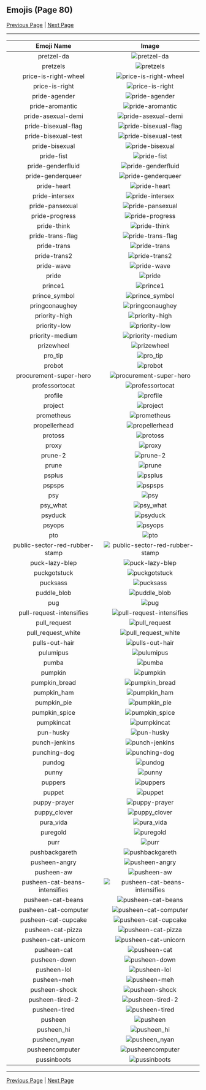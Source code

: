 
## Emojis (Page 80)

[Previous Page](/docs/hc/page-p-0079.md)
  | [Next Page](/docs/hc/page-p-0081.md)

<hr />

|Emoji Name|Image|
| :-: | :-: |
|pretzel-da| ![pretzel-da](/emojis/hc/pretzel-da.png)|
|pretzels| ![pretzels](/emojis/hc/pretzels.png)|
|price-is-right-wheel| ![price-is-right-wheel](/emojis/hc/price-is-right-wheel.gif)|
|price-is-right| ![price-is-right](/emojis/hc/price-is-right.png)|
|pride-agender| ![pride-agender](/emojis/hc/pride-agender.png)|
|pride-aromantic| ![pride-aromantic](/emojis/hc/pride-aromantic.png)|
|pride-asexual-demi| ![pride-asexual-demi](/emojis/hc/pride-asexual-demi.png)|
|pride-bisexual-flag| ![pride-bisexual-flag](/emojis/hc/pride-bisexual-flag.png)|
|pride-bisexual-test| ![pride-bisexual-test](/emojis/hc/pride-bisexual-test.png)|
|pride-bisexual| ![pride-bisexual](/emojis/hc/pride-bisexual.png)|
|pride-fist| ![pride-fist](/emojis/hc/pride-fist.png)|
|pride-genderfluid| ![pride-genderfluid](/emojis/hc/pride-genderfluid.png)|
|pride-genderqueer| ![pride-genderqueer](/emojis/hc/pride-genderqueer.png)|
|pride-heart| ![pride-heart](/emojis/hc/pride-heart.png)|
|pride-intersex| ![pride-intersex](/emojis/hc/pride-intersex.png)|
|pride-pansexual| ![pride-pansexual](/emojis/hc/pride-pansexual.png)|
|pride-progress| ![pride-progress](/emojis/hc/pride-progress.png)|
|pride-think| ![pride-think](/emojis/hc/pride-think.png)|
|pride-trans-flag| ![pride-trans-flag](/emojis/hc/pride-trans-flag.png)|
|pride-trans| ![pride-trans](/emojis/hc/pride-trans.png)|
|pride-trans2| ![pride-trans2](/emojis/hc/pride-trans2.png)|
|pride-wave| ![pride-wave](/emojis/hc/pride-wave.png)|
|pride| ![pride](/emojis/hc/pride.png)|
|prince1| ![prince1](/emojis/hc/prince1.gif)|
|prince_symbol| ![prince_symbol](/emojis/hc/prince_symbol.png)|
|pringconaughey| ![pringconaughey](/emojis/hc/pringconaughey.png)|
|priority-high| ![priority-high](/emojis/hc/priority-high.png)|
|priority-low| ![priority-low](/emojis/hc/priority-low.png)|
|priority-medium| ![priority-medium](/emojis/hc/priority-medium.png)|
|prizewheel| ![prizewheel](/emojis/hc/prizewheel.gif)|
|pro_tip| ![pro_tip](/emojis/hc/pro_tip.png)|
|probot| ![probot](/emojis/hc/probot.png)|
|procurement-super-hero| ![procurement-super-hero](/emojis/hc/procurement-super-hero.png)|
|professortocat| ![professortocat](/emojis/hc/professortocat.png)|
|profile| ![profile](/emojis/hc/profile.png)|
|project| ![project](/emojis/hc/project.jpg)|
|prometheus| ![prometheus](/emojis/hc/prometheus.png)|
|propellerhead| ![propellerhead](/emojis/hc/propellerhead.jpg)|
|protoss| ![protoss](/emojis/hc/protoss.jpg)|
|proxy| ![proxy](/emojis/hc/proxy.png)|
|prune-2| ![prune-2](/emojis/hc/prune-2.png)|
|prune| ![prune](/emojis/hc/prune.png)|
|psplus| ![psplus](/emojis/hc/psplus.png)|
|pspsps| ![pspsps](/emojis/hc/pspsps.gif)|
|psy| ![psy](/emojis/hc/psy.gif)|
|psy_what| ![psy_what](/emojis/hc/psy_what.png)|
|psyduck| ![psyduck](/emojis/hc/psyduck.png)|
|psyops| ![psyops](/emojis/hc/psyops.jpg)|
|pto| ![pto](/emojis/hc/pto.png)|
|public-sector-red-rubber-stamp| ![public-sector-red-rubber-stamp](/emojis/hc/public-sector-red-rubber-stamp.jpg)|
|puck-lazy-blep| ![puck-lazy-blep](/emojis/hc/puck-lazy-blep.png)|
|puckgotstuck| ![puckgotstuck](/emojis/hc/puckgotstuck.png)|
|pucksass| ![pucksass](/emojis/hc/pucksass.png)|
|puddle_blob| ![puddle_blob](/emojis/hc/puddle_blob.png)|
|pug| ![pug](/emojis/hc/pug.png)|
|pull-request-intensifies| ![pull-request-intensifies](/emojis/hc/pull-request-intensifies.gif)|
|pull_request| ![pull_request](/emojis/hc/pull_request.png)|
|pull_request_white| ![pull_request_white](/emojis/hc/pull_request_white.png)|
|pulls-out-hair| ![pulls-out-hair](/emojis/hc/pulls-out-hair.png)|
|pulumipus| ![pulumipus](/emojis/hc/pulumipus.png)|
|pumba| ![pumba](/emojis/hc/pumba.png)|
|pumpkin| ![pumpkin](/emojis/hc/pumpkin.gif)|
|pumpkin_bread| ![pumpkin_bread](/emojis/hc/pumpkin_bread.png)|
|pumpkin_ham| ![pumpkin_ham](/emojis/hc/pumpkin_ham.gif)|
|pumpkin_pie| ![pumpkin_pie](/emojis/hc/pumpkin_pie.png)|
|pumpkin_spice| ![pumpkin_spice](/emojis/hc/pumpkin_spice.png)|
|pumpkincat| ![pumpkincat](/emojis/hc/pumpkincat.png)|
|pun-husky| ![pun-husky](/emojis/hc/pun-husky.png)|
|punch-jenkins| ![punch-jenkins](/emojis/hc/punch-jenkins.png)|
|punching-dog| ![punching-dog](/emojis/hc/punching-dog.gif)|
|pundog| ![pundog](/emojis/hc/pundog.png)|
|punny| ![punny](/emojis/hc/punny.png)|
|puppers| ![puppers](/emojis/hc/puppers.png)|
|puppet| ![puppet](/emojis/hc/puppet.png)|
|puppy-prayer| ![puppy-prayer](/emojis/hc/puppy-prayer.png)|
|puppy_clover| ![puppy_clover](/emojis/hc/puppy_clover.gif)|
|pura_vida| ![pura_vida](/emojis/hc/pura_vida.jpg)|
|puregold| ![puregold](/emojis/hc/puregold.jpg)|
|purr| ![purr](/emojis/hc/purr.png)|
|pushbackgareth| ![pushbackgareth](/emojis/hc/pushbackgareth.png)|
|pusheen-angry| ![pusheen-angry](/emojis/hc/pusheen-angry.png)|
|pusheen-aw| ![pusheen-aw](/emojis/hc/pusheen-aw.png)|
|pusheen-cat-beans-intensifies| ![pusheen-cat-beans-intensifies](/emojis/hc/pusheen-cat-beans-intensifies.gif)|
|pusheen-cat-beans| ![pusheen-cat-beans](/emojis/hc/pusheen-cat-beans.gif)|
|pusheen-cat-computer| ![pusheen-cat-computer](/emojis/hc/pusheen-cat-computer.gif)|
|pusheen-cat-cupcake| ![pusheen-cat-cupcake](/emojis/hc/pusheen-cat-cupcake.gif)|
|pusheen-cat-pizza| ![pusheen-cat-pizza](/emojis/hc/pusheen-cat-pizza.gif)|
|pusheen-cat-unicorn| ![pusheen-cat-unicorn](/emojis/hc/pusheen-cat-unicorn.gif)|
|pusheen-cat| ![pusheen-cat](/emojis/hc/pusheen-cat.png)|
|pusheen-down| ![pusheen-down](/emojis/hc/pusheen-down.png)|
|pusheen-lol| ![pusheen-lol](/emojis/hc/pusheen-lol.png)|
|pusheen-meh| ![pusheen-meh](/emojis/hc/pusheen-meh.png)|
|pusheen-shock| ![pusheen-shock](/emojis/hc/pusheen-shock.png)|
|pusheen-tired-2| ![pusheen-tired-2](/emojis/hc/pusheen-tired-2.png)|
|pusheen-tired| ![pusheen-tired](/emojis/hc/pusheen-tired.png)|
|pusheen| ![pusheen](/emojis/hc/pusheen.gif)|
|pusheen_hi| ![pusheen_hi](/emojis/hc/pusheen_hi.gif)|
|pusheen_nyan| ![pusheen_nyan](/emojis/hc/pusheen_nyan.gif)|
|pusheencomputer| ![pusheencomputer](/emojis/hc/pusheencomputer.gif)|
|pussinboots| ![pussinboots](/emojis/hc/pussinboots.png)|

<hr/>

[Previous Page](/docs/hc/page-p-0079.md)
  | [Next Page](/docs/hc/page-p-0081.md)